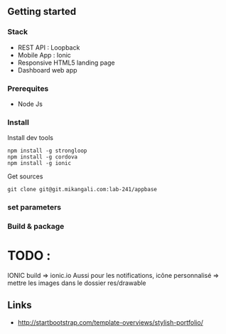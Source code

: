 
## Getting started

### Stack

* REST API : Loopback
* Mobile App : Ionic
* Responsive HTML5 landing page
* Dashboard web app

### Prerequites

* Node Js

### Install 

Install dev tools

```
npm install -g strongloop
npm install -g cordova
npm install -g ionic
```

Get sources

```
git clone git@git.mikangali.com:lab-241/appbase
```

### set parameters

### Build & package 


TODO : 
================

IONIC
build => ionic.io
Aussi pour les notifications, 
icône personnalisé => mettre les images dans le dossier res/drawable



## Links

* http://startbootstrap.com/template-overviews/stylish-portfolio/

